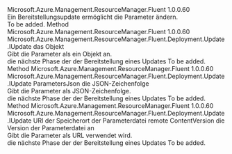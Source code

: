 <Type Name="IWithParameters" FullName="Microsoft.Azure.Management.ResourceManager.Fluent.Deployment.Update.IWithParameters">
  <TypeSignature Language="C#" Value="public interface IWithParameters" />
  <TypeSignature Language="ILAsm" Value=".class public interface auto ansi abstract IWithParameters" />
  <TypeSignature Language="DocId" Value="T:Microsoft.Azure.Management.ResourceManager.Fluent.Deployment.Update.IWithParameters" />
  <TypeSignature Language="VB.NET" Value="Public Interface IWithParameters" />
  <TypeSignature Language="F#" Value="type IWithParameters = interface" />
  <AssemblyInfo>
    <AssemblyName>Microsoft.Azure.Management.ResourceManager.Fluent</AssemblyName>
    <AssemblyVersion>1.0.0.60</AssemblyVersion>
  </AssemblyInfo>
  <Interfaces />
  <Docs>
    <summary>
            Ein Bereitstellungsupdate ermöglicht die Parameter ändern.
            </summary>
    <remarks>To be added.</remarks>
  </Docs>
  <Members>
    <Member MemberName="WithParameters">
      <MemberSignature Language="C#" Value="public Microsoft.Azure.Management.ResourceManager.Fluent.Deployment.Update.IUpdate WithParameters (object parameters);" />
      <MemberSignature Language="ILAsm" Value=".method public hidebysig newslot virtual instance class Microsoft.Azure.Management.ResourceManager.Fluent.Deployment.Update.IUpdate WithParameters(object parameters) cil managed" />
      <MemberSignature Language="DocId" Value="M:Microsoft.Azure.Management.ResourceManager.Fluent.Deployment.Update.IWithParameters.WithParameters(System.Object)" />
      <MemberSignature Language="VB.NET" Value="Public Function WithParameters (parameters As Object) As IUpdate" />
      <MemberSignature Language="F#" Value="abstract member WithParameters : obj -&gt; Microsoft.Azure.Management.ResourceManager.Fluent.Deployment.Update.IUpdate" Usage="iWithParameters.WithParameters parameters" />
      <MemberType>Method</MemberType>
      <AssemblyInfo>
        <AssemblyName>Microsoft.Azure.Management.ResourceManager.Fluent</AssemblyName>
        <AssemblyVersion>1.0.0.60</AssemblyVersion>
      </AssemblyInfo>
      <ReturnValue>
        <ReturnType>Microsoft.Azure.Management.ResourceManager.Fluent.Deployment.Update.IUpdate</ReturnType>
      </ReturnValue>
      <Parameters>
        <Parameter Name="parameters" Type="System.Object" />
      </Parameters>
      <Docs>
        <param name="parameters">das Objekt</param>
        <summary>
            Gibt die Parameter als ein Objekt an.
            </summary>
        <returns>die nächste Phase der der Bereitstellung eines Updates</returns>
        <remarks>To be added.</remarks>
      </Docs>
    </Member>
    <Member MemberName="WithParameters">
      <MemberSignature Language="C#" Value="public Microsoft.Azure.Management.ResourceManager.Fluent.Deployment.Update.IUpdate WithParameters (string parametersJson);" />
      <MemberSignature Language="ILAsm" Value=".method public hidebysig newslot virtual instance class Microsoft.Azure.Management.ResourceManager.Fluent.Deployment.Update.IUpdate WithParameters(string parametersJson) cil managed" />
      <MemberSignature Language="DocId" Value="M:Microsoft.Azure.Management.ResourceManager.Fluent.Deployment.Update.IWithParameters.WithParameters(System.String)" />
      <MemberSignature Language="VB.NET" Value="Public Function WithParameters (parametersJson As String) As IUpdate" />
      <MemberSignature Language="F#" Value="abstract member WithParameters : string -&gt; Microsoft.Azure.Management.ResourceManager.Fluent.Deployment.Update.IUpdate" Usage="iWithParameters.WithParameters parametersJson" />
      <MemberType>Method</MemberType>
      <AssemblyInfo>
        <AssemblyName>Microsoft.Azure.Management.ResourceManager.Fluent</AssemblyName>
        <AssemblyVersion>1.0.0.60</AssemblyVersion>
      </AssemblyInfo>
      <ReturnValue>
        <ReturnType>Microsoft.Azure.Management.ResourceManager.Fluent.Deployment.Update.IUpdate</ReturnType>
      </ReturnValue>
      <Parameters>
        <Parameter Name="parametersJson" Type="System.String" />
      </Parameters>
      <Docs>
        <param name="parametersJson">ParametersJson die JSON-Zeichenfolge</param>
        <summary>
            Gibt die Parameter als JSON-Zeichenfolge.
            </summary>
        <returns>die nächste Phase der der Bereitstellung eines Updates</returns>
        <remarks>To be added.</remarks>
      </Docs>
    </Member>
    <Member MemberName="WithParametersLink">
      <MemberSignature Language="C#" Value="public Microsoft.Azure.Management.ResourceManager.Fluent.Deployment.Update.IUpdate WithParametersLink (string uri, string contentVersion);" />
      <MemberSignature Language="ILAsm" Value=".method public hidebysig newslot virtual instance class Microsoft.Azure.Management.ResourceManager.Fluent.Deployment.Update.IUpdate WithParametersLink(string uri, string contentVersion) cil managed" />
      <MemberSignature Language="DocId" Value="M:Microsoft.Azure.Management.ResourceManager.Fluent.Deployment.Update.IWithParameters.WithParametersLink(System.String,System.String)" />
      <MemberSignature Language="VB.NET" Value="Public Function WithParametersLink (uri As String, contentVersion As String) As IUpdate" />
      <MemberSignature Language="F#" Value="abstract member WithParametersLink : string * string -&gt; Microsoft.Azure.Management.ResourceManager.Fluent.Deployment.Update.IUpdate" Usage="iWithParameters.WithParametersLink (uri, contentVersion)" />
      <MemberType>Method</MemberType>
      <AssemblyInfo>
        <AssemblyName>Microsoft.Azure.Management.ResourceManager.Fluent</AssemblyName>
        <AssemblyVersion>1.0.0.60</AssemblyVersion>
      </AssemblyInfo>
      <ReturnValue>
        <ReturnType>Microsoft.Azure.Management.ResourceManager.Fluent.Deployment.Update.IUpdate</ReturnType>
      </ReturnValue>
      <Parameters>
        <Parameter Name="uri" Type="System.String" />
        <Parameter Name="contentVersion" Type="System.String" />
      </Parameters>
      <Docs>
        <param name="uri">URI der Speicherort der Parameterdatei remote</param>
        <param name="contentVersion">ContentVersion die Version der Parameterdatei an</param>
        <summary>
            Gibt die Parameter als URL verwendet wird.
            </summary>
        <returns>die nächste Phase der der Bereitstellung eines Updates</returns>
        <remarks>To be added.</remarks>
      </Docs>
    </Member>
  </Members>
</Type>
